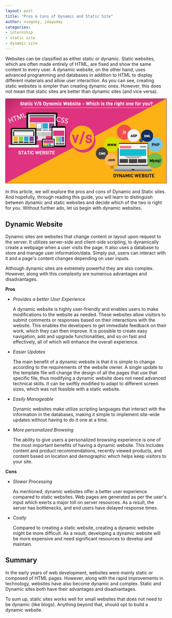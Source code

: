 ```yaml
---
layout: post
title: "Pros & Cons of Dynamic and Static Site"
author: nsagnoy, jdayuday
categories:
- internship
- static site
- dynamic site
---
```


Websites can be classified as either static or dynamic. Static websites, which are often made entirely of HTML, are fixed and show the same content to every user. A dynamic website, on the other hand, uses advanced programming and databases in addition to HTML to display different materials and allow user interaction. As you can see, creating static websites is simpler than creating dynamic ones. However, this does not mean that static sites are better than dynamic sites (and vice versa).

<img src="../assets/images/stat--dyn-web.jpg" alt="static vs dynamic site" width="600px">

In this article, we will explore the pros and cons of Dynamic and Static sites. And hopefully, through reading this guide, you will learn to distinguish between dynamic and static websites and decide which of the two is right for you. Without further ado, let us begin with dynamic websites.

## Dynamic Website
Dynamic sites are websites that change content or layout upon request to the server. It utilizes server-side and client-side scripting, to dynamically create a webpage when a user visits the page. It also uses a database to store and manage user information/data. Simply put, users can interact with it and a page's content changes depending on user inputs.

Although dynamic sites are extremely powerful they are also complex. However, along with this complexity are numerous advantages and disadvantages.

**Pros**

- _Provides a better User Experience_ 

  A dynamic website is highly user-friendly and enables users to make modifications to the website as needed. These websites allow visitors to submit comments or responses based on their interactions with the website. This enables the developers to get immediate feedback on their work, which they can then improve. It is possible to create easy navigation, add and upgrade functionalities, and so on fast and effectively, all of which will enhance the overall experience.


- _Easier Updates_

  The main benefit of a dynamic website is that it is simple to change according to the requirements of the website owner. A single update to the template file will change the design of all the pages that use that specific file, thus modifying a dynamic website does not need advanced technical skills. It can be swiftly modified to adapt to different screen sizes, which was not feasible with a static website.


- _Easily Manageable_

  Dynamic websites make utilize scripting languages that interact with the information in the databases, making it simple to implement site-wide updates without having to do it one at a time.


- _More personalized Browsing_

  The ability to give users a personalized browsing experience is one of the most important benefits of having a dynamic website. This includes content and product recommendations, recently viewed products, and content based on location and demographic which helps keep visitors to your site.




**Cons**

- _Slower Processing_ 

  As mentioned, dynamic websites offer a better user experience compared to static websites. Web pages are generated as per the user's input which exerts a major toll on server resources. As a result, the server has bottlenecks, and end users have delayed response times.


- _Costly_

  Compared to creating a static website, creating a dynamic website might be more difficult. As a result, developing a dynamic website will be more expensive and need significant resources to develop and maintain.



## Summary
In the early years of web development, websites were mainly static or composed of HTML pages. However, along with the rapid improvements in technology, websites have also become dynamic and complex. Static and Dynamic sites both have their advantages and disadvantages. 

To sum up, static sites works well for small websites that does not need to be dynamic (like blogs). Anything beyond that, should opt to build a dynamic website.
